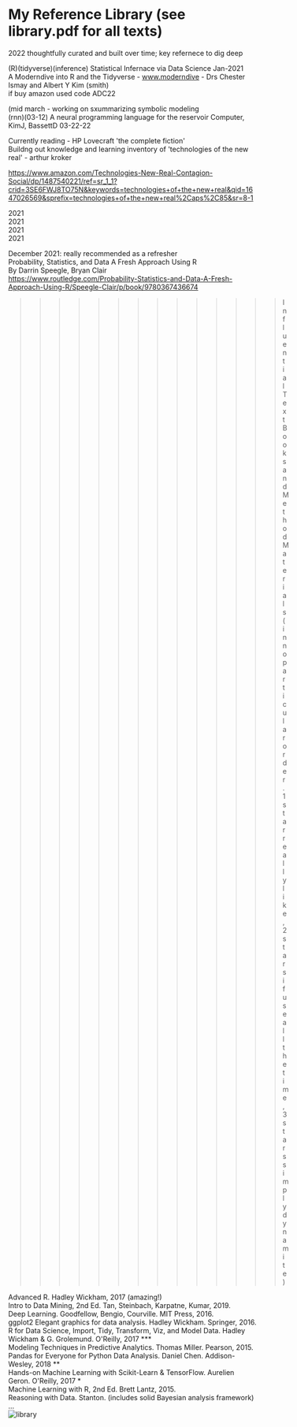 # My Reference Library (see library.pdf for all texts)  
2022
thoughtfully curated and built over time; key refernece to dig deep  

(R)(tidyverse)(inference) Statistical Infernace via Data Science Jan-2021  
    A Moderndive into R and the Tidyverse - www.moderndive - Drs Chester Ismay and Albert Y Kim (smith)  
    if buy amazon used code ADC22  

(mid march - working on sxummarizing symbolic modeling  
(rnn)(03-12) A neural programming language for the reservoir Computer, KimJ, BassettD 03-22-22  

Currently reading - HP Lovecraft 'the complete fiction'  
Buildng out knowledge and learning inventory of 'technologies of the new real' - arthur kroker  

https://www.amazon.com/Technologies-New-Real-Contagion-Social/dp/1487540221/ref=sr_1_1?crid=3SE6FWJ8TO75N&keywords=technologies+of+the+new+real&qid=1647026569&sprefix=technologies+of+the+new+real%2Caps%2C85&sr=8-1  


2021  
2021  
2021  
2021  

December 2021: really recommended as a refresher  
Probability, Statistics, and Data A Fresh Approach Using R  
  By Darrin Speegle, Bryan Clair  
  https://www.routledge.com/Probability-Statistics-and-Data-A-Fresh-Approach-Using-R/Speegle-Clair/p/book/9780367436674  

>>>>>>>>>>>>>>Influential Text Books and Method Materials  
>>>>>>(in no particular order. 1 star really like, 2 stars if use all the time, 3 stars simply dynamite)  

Advanced R. Hadley Wickham, 2017 (amazing!)  
Intro to Data Mining, 2nd Ed. Tan, Steinbach, Karpatne, Kumar, 2019.  
Deep Learning. Goodfellow, Bengio, Courville. MIT Press, 2016.  
ggplot2 Elegant graphics for data analysis. Hadley Wickham. Springer, 2016.  
R for Data Science, Import, Tidy, Transform, Viz, and Model Data. Hadley Wickham & G. Grolemund. O'Reilly, 2017 ***      
Modeling Techniques in Predictive Analytics. Thomas Miller. Pearson, 2015.  
Pandas for Everyone for Python Data Analysis. Daniel Chen. Addison-Wesley, 2018 **  
Hands-on Machine Learning with Scikit-Learn & TensorFlow. Aurelien Geron. O'Reilly, 2017 *  
Machine Learning with R, 2nd Ed. Brett Lantz, 2015.  
Reasoning with Data. Stanton. (includes solid Bayesian analysis framework)  
...  
![library](https://user-images.githubusercontent.com/59778456/146006693-3e4feee0-d268-4d94-918c-45dd2a516f6e.jpeg)
